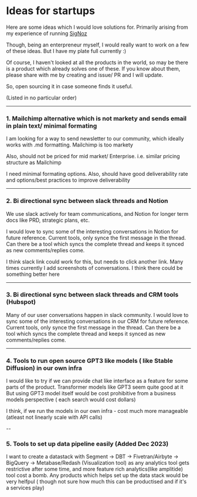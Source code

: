 # Ideas for startups

Here are some ideas which I would love solutions for. Primarily arising from my experience of running [SigNoz](https://twitter.com/SigNozHQ) 

Though, being an enterpreneur myself, I would really want to work on a few of these ideas. But I have my plate full currently :) 

Of course, I haven't looked at all the products in the world, so may be there is a product which already solves one of these. If you know about them, please share with me by creating and issue/ PR and I will update.

So, open sourcing it in case someone finds it useful.


(Listed in no particular order)

----

### 1. Mailchimp alternative which is not markety and sends email in plain text/ minimal formating

I am looking for a way to send newsletter to our community, which ideally works with .md formatting. Mailchimp is too markety

Also, should not be priced for mid market/ Enterprise. i.e. similar pricing structure as Mailchimp

I need minimal formating options. Also, should have good deliverability rate and options/best practices to improve deliverability

----

### 2. Bi directional sync between slack threads and Notion 

We use slack actively for team communications, and Notion for longer term docs like PRD, strategic plans, etc.

I would love to sync some of the interesting conversations in Notion for future reference. Current tools, only synce the first message in the thread. Can there be a tool which syncs the complete thread and keeps it synced as new comments/replies come.

I think slack link could work for this, but needs to click another link. Many times currently I add screenshots of conversations. I think there could be something better here

----

### 3. Bi directional sync between slack threads and CRM tools (Hubspot) 

Many of our user conversations happen in slack community. I would love to sync some of the interesting conversations in our CRM for future reference. Current tools, only synce the first message in the thread. Can there be a tool which syncs the complete thread and keeps it synced as new comments/replies come.

---

### 4. Tools to run open source GPT3 like models ( like Stable Diffusion) in our own infra

I would like to try if we can provide chat like interface as a feature for some parts of the product. Transformer models like GPT3 seem quite good at it
But using GPT3 model itself would be cost prohibitive from a business models perspective ( each search would cost dollars)

I think, if we run the models in our own infra - cost much more manageable (atleast not linearly scale with API calls)

--
### 5. Tools to set up data pipeline easily (Added Dec 2023)

I want to create a datastack with Segment -> DBT -> Fivetran/Airbyte -> BigQuery -> Metabase/Redash (Visualization tool) as any analytics tool gets restrictive after some time, and more feature rich analytics(like amplitide) tool cost a bomb. Any products which helps set up the data stack would be very helfpul ( though not sure how much this can be productised and if it's a services play)

